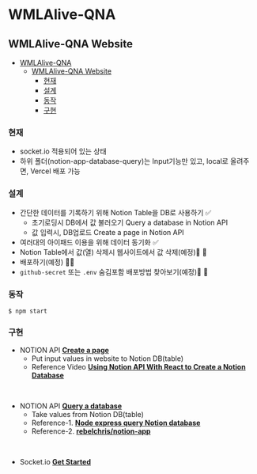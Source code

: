 # WMLAlive-QNA

## WMLAlive-QNA Website

- [WMLAlive-QNA](#wmlalive-qna)
  - [WMLAlive-QNA Website](#wmlalive-qna-website)
    - [현재](#현재)
    - [설계](#설계)
    - [동작](#동작)
    - [구현](#구현)

### 현재
- socket.io 적용되어 있는 상태
- 하위 폴더(notion-app-database-query)는 Input기능만 있고, local로 올려주면, Vercel 배포 가능
  
### 설계 
- 간단한 데이터를 기록하기 위해 Notion Table을 DB로 사용하기 ✅
  - 초기로딩시 DB에서 값 불러오기 Query a database in Notion API
  - 값 입력시, DB업로드 Create a page in Notion API 
- 여러대의 아이패드 이용을 위해 데이터 동기화 ✅ 
- Notion Table에서 값(열) 삭제시 웹사이트에서 값 삭제(예정)🚧 🚧
- 배포하기(예정) 🚧🚧
- `github-secret` 또는 `.env` 숨김포함 배포방법 찾아보기(예정)🚧 🚧

### 동작 
  `$ npm start`
  
### 구현

- NOTION API **[Create a page](https://developers.notion.com/reference/create-a-database)**
  - Put input values in website to Notion DB(table) 
  - Reference Video **[Using Notion API With React to Create a Notion Database](https://www.youtube.com/watch?v=WbekTHVISh0&feature=emb_title)**

<br />

- NOTION API **[Query a database](https://developers.notion.com/reference/post-database-query)**
  - Take values from Notion DB(table)
  - Reference-1. **[Node express query Notion database](https://daily-dev-tips.com/posts/node-express-query-notion-database/)**
  - Reference-2. **[rebelchris/notion-app](https://github.com/rebelchris/notion-app/tree/database-query)**

<br />

- Socket.io **[Get Started](https://socket.io/get-started/chat)**
